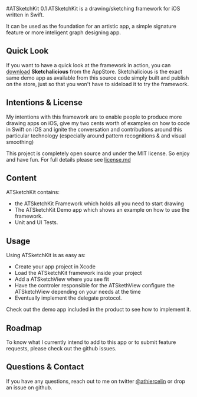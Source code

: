 #ATSketchKit 0.1
ATSketchKit is a drawing/sketching framework for iOS written in Swift.

It can be used as the foundation for an artistic app, a simple signature feature or more inteligent graph designing app.

## Quick Look 
If you want to have a quick look at the framework in action, you can [download](https://itunes.apple.com/us/app/sketchalicious/id1082917478?ls=1&mt=8) **Sketchalicious** from the AppStore. Sketchalicious is the exact same demo app as available from this source code simply built and publish on the store, just so that you won't have to sideload it to try the framework.

## Intentions & License
My intentions with this framework are to enable people to produce more drawing apps on iOS, give my two cents worth of examples on how to code in Swift on iOS and ignite the conversation and contributions around this particular technology (especially around pattern recognitions & and visual smoothing)

This project is completely open source and under the MIT license. So enjoy and have fun. For full details please see [license.md](LICENSE.md)

## Content
ATSketchKit contains:

- the ATSketchKit Framework which holds all you need to start drawing
- The ATSketchKit Demo app which shows an example on how to use the framework.
- Unit and UI Tests.

## Usage
Using ATSketchKit is as easy as:

- Create your app project in Xcode
- Load the ATSketchKit framework inside your project
- Add a ATSketchView where you see fit
- Have the controler responsible for the ATSkethView configure the ATSketchView depending on your needs at the time
- Eventually implement the delegate protocol.

Check out the demo app included in the product to see how to implement it.

## Roadmap
To know what I currently intend to add to this app or to submit feature requests, please check out the github issues.

## Questions & Contact
If you have any questions, reach out to me on twitter [@athiercelin](https://twitter.com/athiercelin) or drop an issue on github.
